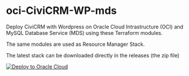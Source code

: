 # oci-CiviCRM-WP-mds

Deploy CiviCRM with Wordpress on Oracle Cloud Intrastructure (OCI) and MySQL Database Service (MDS) using these Terraform modules.

The same modules are used as Resource Manager Stack.

The latest stack can be downloaded directly in the releases (the zip file)

[![Deploy to Oracle Cloud](https://oci-resourcemanager-plugin.plugins.oci.oraclecloud.com/latest/deploy-to-oracle-cloud.svg)](https://cloud.oracle.com/resourcemanager/stacks/create?zipUrl=https://github.com/lefred/oci-CiviCRM-WP-mds/releases/download/v1.2.0/stack_civicrmWP_mds.zip)

